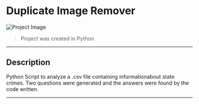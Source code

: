 # Duplicate Image Remover

![Project Image](https://files.realpython.com/media/Python-Text-Parsing_Watermarked.5ac48b25acf2.jpg)

> Project was created in Python
---

## Description

Python Script to analyze a .csv file containing informationabout state crimes. Two questions were generated and the answers were found by the code written.

---
